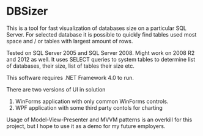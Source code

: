 DBSizer
=======

This is a tool for fast visualization of databases size on a particular SQL Server.
For selected database it is possible to quickly find tables used most space and / or tables with largest amount of rows.

Tested on SQL Server 2005 and SQL Server 2008. Might work on 2008 R2 and 2012 as well.
It uses SELECT queries to system tables to determine list of databases, their size, list of tables their size etc.

This software requires .NET Framework 4.0 to run.

There are two versions of UI in solution
1) WinForms application with only common WinForms controls.
2) WPF application with some third party contols for charting

Usage of Model-View-Presenter and MVVM patterns is an overkill for this project, but I hope to use it as a demo for my future employers.

